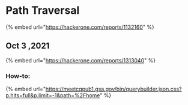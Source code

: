 # Path Traversal

{% embed url="https://hackerone.com/reports/1132160" %}

## Oct 3 ,2021

{% embed url="https://hackerone.com/reports/1313040" %}

### How-to:

{% embed url="https://meetcqpub1.gsa.gov/bin/querybuilder.json.css?p.hits=full&p.limit=-1&path=%2Fhome" %}
